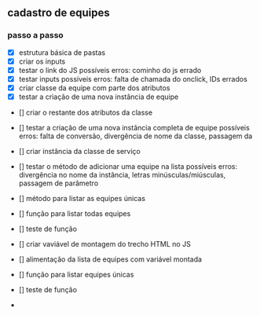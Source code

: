 ## cadastro de equipes

### passo a  passo

- [x] estrutura básica de pastas
- [x] criar os inputs
- [x] testar o link do JS
    possíveis erros: cominho do js errado
- [x] testar inputs
    possíveis erros: falta de chamada do onclick, IDs errados
- [x] criar classe da equipe com parte dos atributos
- [x] testar a criação de uma nova instância de equipe
- [] criar o restante  dos atributos da classe
- [] testar a criação de uma nova instância completa de equipe
    possíveis erros: falta de conversão, divergência de nome da classe, passagem da
- [] criar instância da classe de serviço
- [] testar o método de adicionar uma equipe na lista
    possíveis erros: divergência no nome da instância, letras minúsculas/miúsculas, passagem de parâmetro
- [] método para listar as equipes únicas
- [] função para listar todas equipes
- [] teste de função
- [] criar vaviável de montagem do trecho HTML no JS
- [] alimentação da lista de equipes com variável montada
- [] função para listar equipes únicas
- [] teste de função 

-

